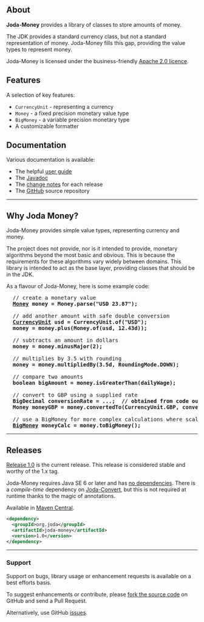## <i></i> About

**Joda-Money** provides a library of classes to store amounts of money.

The JDK provides a standard currency class, but not a standard representation of money.
Joda-Money fills this gap, providing the value types to represent money.

Joda-Money is licensed under the business-friendly [Apache 2.0 licence](license.html).


## <i></i> Features

A selection of key features:

* `CurrencyUnit` - representing a currency
* `Money` - a fixed precision monetary value type
* `BigMoney` - a variable precision monetary type
* A customizable formatter


## <i></i> Documentation

Various documentation is available:

* The helpful [user guide](userguide.html)
* The [Javadoc](apidocs/index.html)
* The [change notes](changes-report.html) for each release
* The [GitHub](https://github.com/JodaOrg/joda-money) source repository


---

## <i></i> Why Joda Money?

Joda-Money provides simple value types, representing currency and money.

The project does not provide, nor is it intended to provide, monetary algorithms beyond the most basic and obvious.
This is because the requirements for these algorithms vary widely between domains.
This library is intended to act as the base layer, providing classes that should be in the JDK.

As a flavour of Joda-Money, here is some example code:

<pre>
  // create a monetary value
  <b><a href="apidocs/org/joda/money/Money.html">Money</a> money = Money.parse("USD 23.87");</b>
  
  // add another amount with safe double conversion
  <b><a href="apidocs/org/joda/money/CurrencyUnit.html">CurrencyUnit</a> usd = CurrencyUnit.of("USD");</b>
  <b>money = money.plus(Money.of(usd, 12.43d));</b>
  
  // subtracts an amount in dollars
  <b>money = money.minusMajor(2);</b>
  
  // multiplies by 3.5 with rounding
  <b>money = money.multipliedBy(3.5d, RoundingMode.DOWN);</b>
  
  // compare two amounts
  <b>boolean bigAmount = money.isGreaterThan(dailyWage);</b>
  
  // convert to GBP using a supplied rate
  <b>BigDecimal conversionRate = ...;  // obtained from code outside Joda-Money</b>
  <b>Money moneyGBP = money.convertedTo(CurrencyUnit.GBP, conversionRate, RoundingMode.HALF_UP);</b>
  
  // use a BigMoney for more complex calculations where scale matters
  <b><a href="apidocs/org/joda/money/BigMoney.html">BigMoney</a> moneyCalc = money.toBigMoney();</b>
</pre>


---

## <i></i> Releases

[Release 1.0](download.html) is the current release.
This release is considered stable and worthy of the 1.x tag.

Joda-Money requires Java SE 6 or later and has [no dependencies](dependencies.html).
There is a *compile-time* dependency on [Joda-Convert](http://www.joda.org/joda-convert/),
but this is not required at runtime thanks to the magic of annotations.

Available in [Maven Central](http://search.maven.org/#artifactdetails%7Corg.joda%7Cjoda-money%7C1.0%7Cjar).

```xml
<dependency>
  <groupId>org.joda</groupId>
  <artifactId>joda-money</artifactId>
  <version>1.0</version>
</dependency>
```

---

### Support

Support on bugs, library usage or enhancement requests is available on a best efforts basis.

To suggest enhancements or contribute, please [fork the source code](https://github.com/JodaOrg/joda-money)
on GitHub and send a Pull Request.

Alternatively, use GitHub [issues](https://github.com/JodaOrg/joda-money/issues).

